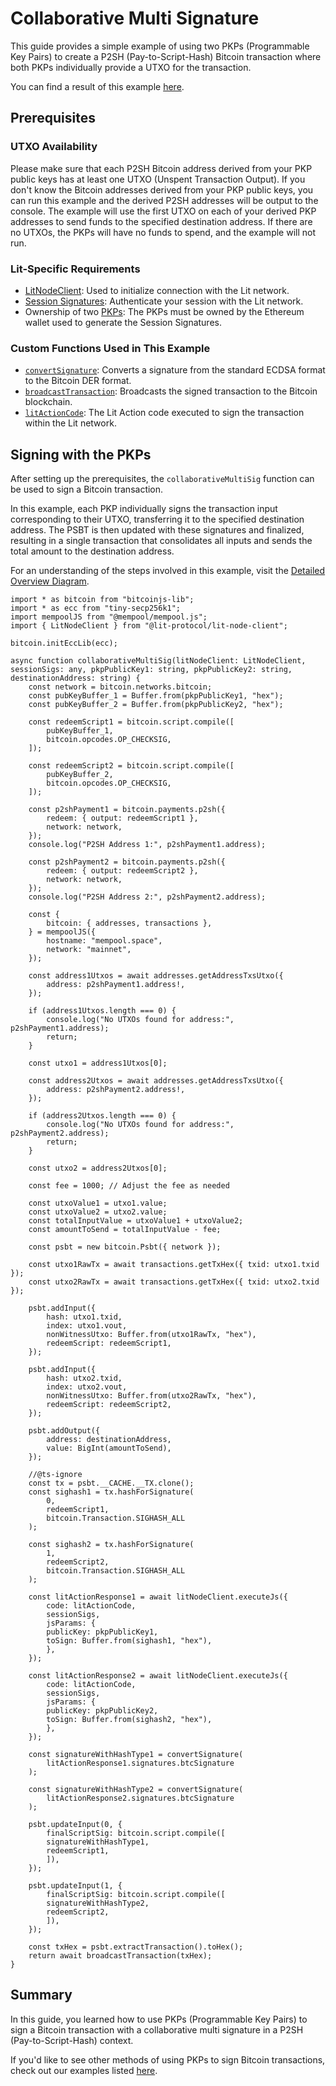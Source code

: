 # Collaborative Multi Signature

This guide provides a simple example of using two PKPs (Programmable Key Pairs) to create a P2SH (Pay-to-Script-Hash) Bitcoin transaction where both PKPs individually provide a UTXO for the transaction.

You can find a result of this example [here](https://mempool.space/tx/c02ff1ce0df50a01dcac99dbbda4065376ecb7196eed3254772caab7af733a6d). 

## Prerequisites

### UTXO Availability
Please make sure that each P2SH Bitcoin address derived from your PKP public keys has at least one UTXO (Unspent Transaction Output). If you don't know the Bitcoin addresses derived from your PKP public keys, you can run this example and the derived P2SH addresses will be output to the console. The example will use the first UTXO on each of your derived PKP addresses to send funds to the specified destination address. If there are no UTXOs, the PKPs will have no funds to spend, and the example will not run.

### Lit-Specific Requirements
- [LitNodeClient](../../../sdk/authentication/session-sigs/get-session-sigs.md#initializing-a-litnodeclient): Used to initialize connection with the Lit network.
- [Session Signatures](../../../sdk/authentication/session-sigs/intro.md): Authenticate your session with the Lit network.
- Ownership of two [PKPs](../../overview.md): The PKPs must be owned by the Ethereum wallet used to generate the Session Signatures.

### Custom Functions Used in This Example
- [`convertSignature`](./overview.md#formatting-the-signature): Converts a signature from the standard ECDSA format to the Bitcoin DER format.
- [`broadcastTransaction`](./overview.md#broadcasting-the-transaction): Broadcasts the signed transaction to the Bitcoin blockchain.
- [`litActionCode`](./overview.md#signing-within-a-lit-action): The Lit Action code executed to sign the transaction within the Lit network.

## Signing with the PKPs

After setting up the prerequisites, the `collaborativeMultiSig` function can be used to sign a Bitcoin transaction.

In this example, each PKP individually signs the transaction input corresponding to their UTXO, transferring it to the specified destination address. The PSBT is then updated with these signatures and finalized, resulting in a single transaction that consolidates all inputs and sends the total amount to the destination address.

For an understanding of the steps involved in this example, visit the [Detailed Overview Diagram](./overview.md#detailed-overview).


```tsx
import * as bitcoin from "bitcoinjs-lib";
import * as ecc from "tiny-secp256k1";
import mempoolJS from "@mempool/mempool.js";
import { LitNodeClient } from "@lit-protocol/lit-node-client";

bitcoin.initEccLib(ecc);

async function collaborativeMultiSig(litNodeClient: LitNodeClient, sessionSigs: any, pkpPublicKey1: string, pkpPublicKey2: string, destinationAddress: string) {
    const network = bitcoin.networks.bitcoin;
    const pubKeyBuffer_1 = Buffer.from(pkpPublicKey1, "hex");
    const pubKeyBuffer_2 = Buffer.from(pkpPublicKey2, "hex");

    const redeemScript1 = bitcoin.script.compile([
        pubKeyBuffer_1,
        bitcoin.opcodes.OP_CHECKSIG,
    ]);

    const redeemScript2 = bitcoin.script.compile([
        pubKeyBuffer_2,
        bitcoin.opcodes.OP_CHECKSIG,
    ]);

    const p2shPayment1 = bitcoin.payments.p2sh({
        redeem: { output: redeemScript1 },
        network: network,
    });
    console.log("P2SH Address 1:", p2shPayment1.address);

    const p2shPayment2 = bitcoin.payments.p2sh({
        redeem: { output: redeemScript2 },
        network: network,
    });
    console.log("P2SH Address 2:", p2shPayment2.address);

    const {
        bitcoin: { addresses, transactions },
    } = mempoolJS({
        hostname: "mempool.space",
        network: "mainnet",
    });

    const address1Utxos = await addresses.getAddressTxsUtxo({
        address: p2shPayment1.address!,
    });

    if (address1Utxos.length === 0) {
        console.log("No UTXOs found for address:", p2shPayment1.address);
        return;
    }

    const utxo1 = address1Utxos[0];

    const address2Utxos = await addresses.getAddressTxsUtxo({
        address: p2shPayment2.address!,
    });

    if (address2Utxos.length === 0) {
        console.log("No UTXOs found for address:", p2shPayment2.address);
        return;
    }

    const utxo2 = address2Utxos[0];

    const fee = 1000; // Adjust the fee as needed

    const utxoValue1 = utxo1.value;
    const utxoValue2 = utxo2.value;
    const totalInputValue = utxoValue1 + utxoValue2;
    const amountToSend = totalInputValue - fee;

    const psbt = new bitcoin.Psbt({ network });

    const utxo1RawTx = await transactions.getTxHex({ txid: utxo1.txid });
    const utxo2RawTx = await transactions.getTxHex({ txid: utxo2.txid });

    psbt.addInput({
        hash: utxo1.txid,
        index: utxo1.vout,
        nonWitnessUtxo: Buffer.from(utxo1RawTx, "hex"),
        redeemScript: redeemScript1,
    });

    psbt.addInput({
        hash: utxo2.txid,
        index: utxo2.vout,
        nonWitnessUtxo: Buffer.from(utxo2RawTx, "hex"),
        redeemScript: redeemScript2,
    });

    psbt.addOutput({
        address: destinationAddress,
        value: BigInt(amountToSend),
    });

    //@ts-ignore
    const tx = psbt.__CACHE.__TX.clone();
    const sighash1 = tx.hashForSignature(
        0,
        redeemScript1,
        bitcoin.Transaction.SIGHASH_ALL
    );

    const sighash2 = tx.hashForSignature(
        1,
        redeemScript2,
        bitcoin.Transaction.SIGHASH_ALL
    );

    const litActionResponse1 = await litNodeClient.executeJs({
        code: litActionCode,
        sessionSigs,
        jsParams: {
        publicKey: pkpPublicKey1,
        toSign: Buffer.from(sighash1, "hex"),
        },
    });

    const litActionResponse2 = await litNodeClient.executeJs({
        code: litActionCode,
        sessionSigs,
        jsParams: {
        publicKey: pkpPublicKey2,
        toSign: Buffer.from(sighash2, "hex"),
        },
    });

    const signatureWithHashType1 = convertSignature(
        litActionResponse1.signatures.btcSignature
    );

    const signatureWithHashType2 = convertSignature(
        litActionResponse2.signatures.btcSignature
    );

    psbt.updateInput(0, {
        finalScriptSig: bitcoin.script.compile([
        signatureWithHashType1,
        redeemScript1,
        ]),
    });

    psbt.updateInput(1, {
        finalScriptSig: bitcoin.script.compile([
        signatureWithHashType2,
        redeemScript2,
        ]),
    });

    const txHex = psbt.extractTransaction().toHex();
    return await broadcastTransaction(txHex);
}
```

## Summary

In this guide, you learned how to use PKPs (Programmable Key Pairs) to sign a Bitcoin transaction with a collaborative multi signature in a P2SH (Pay-to-Script-Hash) context.

If you'd like to see other methods of using PKPs to sign Bitcoin transactions, check out our examples listed [here](./overview.md#p2sh-examples).